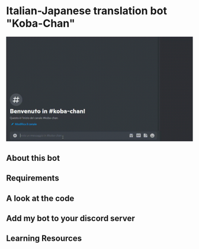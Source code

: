 # Italian-Japanese translation bot "Koba-Chan"

![alt text](images_videos/bot-test.gif)

## About this bot

## Requirements

## A look at the code

## Add my bot to your discord server

## Learning Resources

